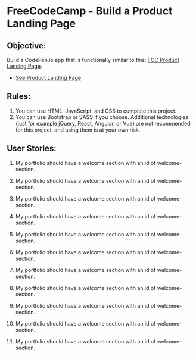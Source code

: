 # FreeCodeCamp - Build a Product Landing Page
## Objective:
Build a CodePen.io app that is functionally similar to this: [FCC Product Landing Page](https://codepen.io/freeCodeCamp/full/zNBOYG).

* [See Product Landing Page](https://stephenowen07.github.io/FreeCodeCamp-Porfolio-Page)


## Rules:
1. You can use HTML, JavaScript, and CSS to complete this project. 
2. You can use Bootstrap or SASS if you choose. Additional technologies (just for example jQuery, React, Angular, or Vue) are not recommended for this project, and using them is at your own risk. 

## User Stories:

1. My portfolio should have a welcome section with an id of welcome-section.
   
2. My portfolio should have a welcome section with an id of welcome-section.

3. My portfolio should have a welcome section with an id of welcome-section.

4. My portfolio should have a welcome section with an id of welcome-section.

5. My portfolio should have a welcome section with an id of welcome-section.

6. My portfolio should have a welcome section with an id of welcome-section.

7. My portfolio should have a welcome section with an id of welcome-section.

8. My portfolio should have a welcome section with an id of welcome-section.

9. My portfolio should have a welcome section with an id of welcome-section.

10. My portfolio should have a welcome section with an id of welcome-section.

11. My portfolio should have a welcome section with an id of welcome-section.